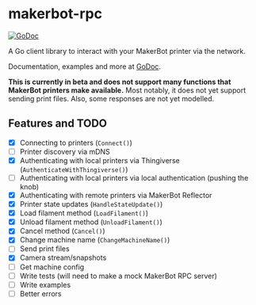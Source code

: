 # makerbot-rpc

[![GoDoc](http://godoc.org/github.com/tjhorner/makerbot-rpc?status.svg)](http://godoc.org/github.com/tjhorner/makerbot-rpc)

A Go client library to interact with your MakerBot printer via the network.

Documentation, examples and more at [GoDoc](https://godoc.org/github.com/tjhorner/makerbot-rpc).

**This is currently in beta and does not support many functions that MakerBot printers make available.** Most notably, it does not yet support sending print files. Also, some responses are not yet modelled.

## Features and TODO

- [x] Connecting to printers (`Connect()`)
- [ ] Printer discovery via mDNS
- [x] Authenticating with local printers via Thingiverse (`AuthenticateWithThingiverse()`)
- [ ] Authenticating with local printers via local authentication (pushing the knob)
- [x] Authenticating with remote printers via MakerBot Reflector
- [x] Printer state updates (`HandleStateUpdate()`)
- [x] Load filament method (`LoadFilament()`)
- [x] Unload filament method (`UnloadFilament()`)
- [x] Cancel method (`Cancel()`)
- [x] Change machine name (`ChangeMachineName()`)
- [ ] Send print files
- [x] Camera stream/snapshots
- [ ] Get machine config
- [ ] Write tests (will need to make a mock MakerBot RPC server)
- [ ] Write examples
- [ ] Better errors